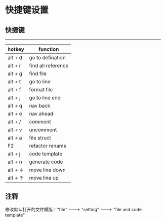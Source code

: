 # 快捷键设置

## 快捷键

---
| hotkey  | function           |
| ------- | ------------------ |
| alt + d | go to defination   |
| alt + r | find all reference |
| alt + g | find file          |
| alt + t | go to line         |
| alt + f | format file        |
| alt + ; | go to line end     |
| alt + q | nav back           |
| alt + e | nav ahead          |
| alt + / | comment            |
| alt + v | uncomment          |
| alt + a | file struct        |
| F2      | refactor rename    |
| alt + j | code template      |
| alt + n | generate code      |
| alt + ↓ | move line down     |
| alt + ↑ | move line up       |
## 注释

修改默认打开的文件模版："file" ---> "setting" ---> "file and code template"